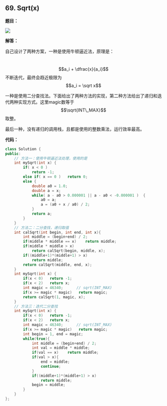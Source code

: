 ## 69. Sqrt(x)

**题目：**

![](http://cdn.zergzerg.cn/2018-11-14leet_69.png)

**解答：**

自己设计了两种方案，一种是使用牛顿逼近法，原理是：

​	$$a_i + \dfrac{x}{a_i}$$ 不断迭代，最终会趋近极限为 $$a_i = \sqrt x$$

一种是使用二分查找法。下面给出了两种方法的实现，第二种方法给出了递归和迭代两种实现方式。这里magic数等于 $$\sqrt{INT\_MAX}$$ 取整。

最后一种，没有递归的调用栈，且都是使用的整数乘法，运行效率最高。

**代码：**

```cpp
class Solution {
public:
    // 方法一：使用牛顿逼近法处理，使用的是
    int mySqrt(int x) {
        if( x < 0 )
            return -1;
        else if( x == 0 )   return 0;
        else {
            double a0 = 1.0;
            double a = x;
            while( a - a0 > 0.000001 || a - a0 < -0.000001 )  {
                a0 = a;
                a = (a0 + x / a0) / 2;
            }
            return a;
        }
    }
    // 方法二：二分查找，递归取值
    int calSqrt(int begin, int end, int x){
        int middle = (begin+end) / 2;
        if(middle * middle == x)    return middle;
        if(middle * middle > x)
            return calSqrt(begin, middle, x);
        if((middle+1)*(middle+1) > x)
            return middle;
        return calSqrt(middle, end, x);
    }
    int mySqrt(int x) {
        if(x < 0)   return -1;
        if(x < 2)   return x;
        int magic = 46340;      // sqrt(INT_MAX)
        if(x >= magic * magic)   return magic;
        return calSqrt(1, magic, x);
    }
    // 方法三：迭代二分查找
    int mySqrt(int x) {
        if(x < 0)   return -1;
        if(x < 2)   return x;
        int magic = 46340;      // sqrt(INT_MAX)
        if(x >= magic * magic)   return magic;
        int begin = 1, end = magic;
        while(true){
            int middle = (begin+end) / 2;
            int val = middle * middle;
            if(val == x)    return middle;
            if(val > x){
                end = middle;
                continue;
            }
            if((middle+1)*(middle+1) > x)
                return middle;
            begin = middle;
        }
    }
};
```

